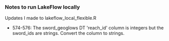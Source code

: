 ### Notes to run LakeFlow locally 

Updates I made to lakeflow_local_flexible.R
- 574-576: The sword_geoglows DT 'reach_id' column is integers but the sword_ids are strings. Convert the column to strings. 